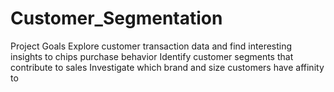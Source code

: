 # Customer_Segmentation
 Project Goals      Explore customer transaction data and find interesting insights to chips purchase behavior     Identify customer segments that contribute to sales     Investigate which brand and size customers have affinity to
